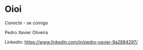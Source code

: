 
# Oioi

Conecte - se comigo

Pedro Xavier Oliveira

Linkedin: https://www.linkedin.com/in/pedro-xavier-9a2884297/

